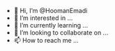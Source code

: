 - 👋 Hi, I’m @HoomanEmadi
- 👀 I’m interested in ...
- 🌱 I’m currently learning ...
- 💞️ I’m looking to collaborate on ...
- 📫 How to reach me ...

<!---
HoomanEmadi/HoomanEmadi is a ✨ special ✨ repository because its `README.md` (this file) appears on your GitHub profile.
You can click the Preview link to take a look at your changes.
--->
